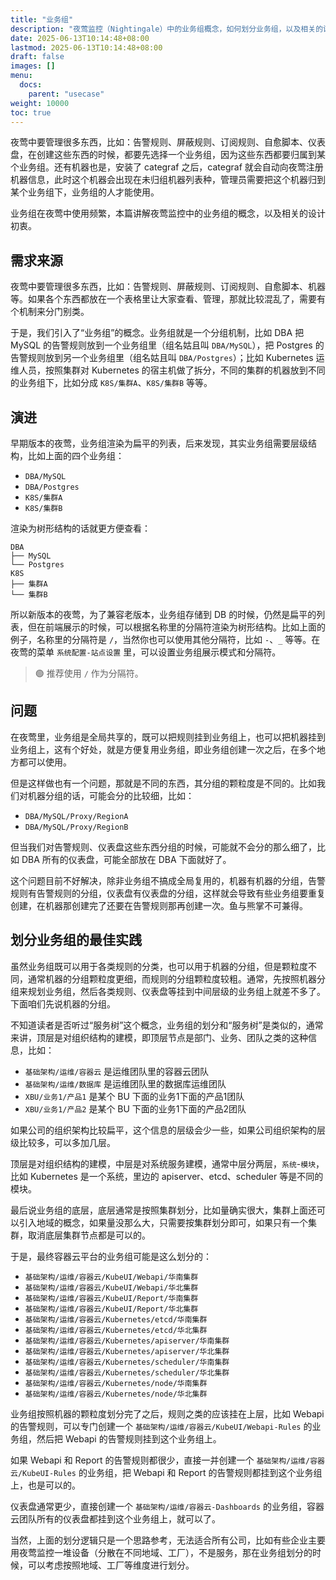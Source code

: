 ```yaml
---
title: "业务组"
description: "夜莺监控（Nightingale）中的业务组概念，如何划分业务组，以及相关的设计初衷。业务组的划分和服务树类似，通常顶层是组织结构建模，中层是系统服务建模，底层是集群划分。"
date: 2025-06-13T10:14:48+08:00
lastmod: 2025-06-13T10:14:48+08:00
draft: false
images: []
menu:
  docs:
    parent: "usecase"
weight: 10000
toc: true
---
```


夜莺中要管理很多东西，比如：告警规则、屏蔽规则、订阅规则、自愈脚本、仪表盘，在创建这些东西的时候，都要先选择一个业务组，因为这些东西都要归属到某个业务组。还有机器也是，安装了 categraf 之后，categraf 就会自动向夜莺注册机器信息，此时这个机器会出现在未归组机器列表种，管理员需要把这个机器归到某个业务组下，业务组的人才能使用。

业务组在夜莺中使用频繁，本篇讲解夜莺监控中的业务组的概念，以及相关的设计初衷。

## 需求来源

夜莺中要管理很多东西，比如：告警规则、屏蔽规则、订阅规则、自愈脚本、机器等。如果各个东西都放在一个表格里让大家查看、管理，那就比较混乱了，需要有个机制来分门别类。

于是，我们引入了“业务组”的概念。业务组就是一个分组机制，比如 DBA 把 MySQL 的告警规则放到一个业务组里（组名姑且叫 `DBA/MySQL`），把 Postgres 的告警规则放到另一个业务组里（组名姑且叫 `DBA/Postgres`）；比如 Kubernetes 运维人员，按照集群对 Kubernetes 的宿主机做了拆分，不同的集群的机器放到不同的业务组下，比如分成 `K8S/集群A`、`K8S/集群B` 等等。

## 演进

早期版本的夜莺，业务组渲染为扁平的列表，后来发现，其实业务组需要层级结构，比如上面的四个业务组：

- `DBA/MySQL`
- `DBA/Postgres`
- `K8S/集群A`
- `K8S/集群B`

渲染为树形结构的话就更方便查看：

```
DBA
├── MySQL
└── Postgres
K8S
├── 集群A
└── 集群B
```

所以新版本的夜莺，为了兼容老版本，业务组存储到 DB 的时候，仍然是扁平的列表，但在前端展示的时候，可以根据名称里的分隔符渲染为树形结构。比如上面的例子，名称里的分隔符是 `/`，当然你也可以使用其他分隔符，比如 `-`、`_` 等等。在夜莺的菜单 `系统配置-站点设置` 里，可以设置业务组展示模式和分隔符。

> 🟢 推荐使用 `/` 作为分隔符。

## 问题

在夜莺里，业务组是全局共享的，既可以把规则挂到业务组上，也可以把机器挂到业务组上，这有个好处，就是方便复用业务组，即业务组创建一次之后，在多个地方都可以使用。

但是这样做也有一个问题，那就是不同的东西，其分组的颗粒度是不同的。比如我们对机器分组的话，可能会分的比较细，比如：

- `DBA/MySQL/Proxy/RegionA`
- `DBA/MySQL/Proxy/RegionB`

但当我们对告警规则、仪表盘这些东西分组的时候，可能就不会分的那么细了，比如 DBA 所有的仪表盘，可能全部放在 DBA 下面就好了。

这个问题目前不好解决，除非业务组不搞成全局复用的，机器有机器的分组，告警规则有告警规则的分组，仪表盘有仪表盘的分组，这样就会导致有些业务组要重复创建，在机器那创建完了还要在告警规则那再创建一次。鱼与熊掌不可兼得。

## 划分业务组的最佳实践

虽然业务组既可以用于各类规则的分类，也可以用于机器的分组，但是颗粒度不同，通常机器的分组颗粒度更细，而规则的分组颗粒度较粗。通常，先按照机器分组来规划业务组，然后各类规则、仪表盘等挂到中间层级的业务组上就差不多了。下面咱们先说机器的分组。

不知道读者是否听过“服务树”这个概念，业务组的划分和“服务树”是类似的，通常来讲，顶层是对组织结构的建模，即顶层节点是部门、业务、团队之类的这种信息，比如：

- `基础架构/运维/容器云` 是运维团队里的容器云团队
- `基础架构/运维/数据库` 是运维团队里的数据库运维团队
- `XBU/业务1/产品1` 是某个 BU 下面的业务1下面的产品1团队
- `XBU/业务1/产品2` 是某个 BU 下面的业务1下面的产品2团队

如果公司的组织架构比较扁平，这个信息的层级会少一些，如果公司组织架构的层级比较多，可以多加几层。

顶层是对组织结构的建模，中层是对系统服务建模，通常中层分两层，`系统`-`模块`，比如 Kubernetes 是一个系统，里边的 apiserver、etcd、scheduler 等是不同的模块。

最后说业务组的底层，底层通常是按照集群划分，比如量确实很大，集群上面还可以引入地域的概念，如果量没那么大，只需要按集群划分即可，如果只有一个集群，取消底层集群节点都是可以的。

于是，最终容器云平台的业务组可能是这么划分的：

- `基础架构/运维/容器云/KubeUI/Webapi/华南集群`
- `基础架构/运维/容器云/KubeUI/Webapi/华北集群`
- `基础架构/运维/容器云/KubeUI/Report/华南集群`
- `基础架构/运维/容器云/KubeUI/Report/华北集群`
- `基础架构/运维/容器云/Kubernetes/etcd/华南集群`
- `基础架构/运维/容器云/Kubernetes/etcd/华北集群`
- `基础架构/运维/容器云/Kubernetes/apiserver/华南集群`
- `基础架构/运维/容器云/Kubernetes/apiserver/华北集群`
- `基础架构/运维/容器云/Kubernetes/scheduler/华南集群`
- `基础架构/运维/容器云/Kubernetes/scheduler/华北集群`
- `基础架构/运维/容器云/Kubernetes/node/华南集群`
- `基础架构/运维/容器云/Kubernetes/node/华北集群`

业务组按照机器的颗粒度划分完了之后，规则之类的应该挂在上层，比如 Webapi 的告警规则，可以专门创建一个 `基础架构/运维/容器云/KubeUI/Webapi-Rules` 的业务组，然后把 Webapi 的告警规则挂到这个业务组上。

如果 Webapi 和 Report 的告警规则都很少，直接一并创建一个 `基础架构/运维/容器云/KubeUI-Rules` 的业务组，把 Webapi 和 Report 的告警规则都挂到这个业务组上，也是可以的。

仪表盘通常更少，直接创建一个 `基础架构/运维/容器云-Dashboards` 的业务组，容器云团队所有的仪表盘都挂到这个业务组上，就可以了。

当然，上面的划分逻辑只是一个思路参考，无法适合所有公司，比如有些企业主要用夜莺监控一堆设备（分散在不同地域、工厂），不是服务，那在业务组划分的时候，可以考虑按照地域、工厂等维度进行划分。


